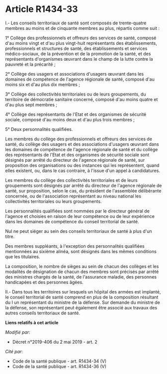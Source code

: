 # Article R1434-33

I.- Les conseils territoriaux de santé sont composés de trente-quatre membres au moins et de cinquante membres au plus,
répartis comme suit :

1° Collège des professionnels et offreurs des services de santé, composé d'au moins vingt et d'au plus vingt-huit
représentants des établissements, professionnels et structures de santé, des établissements et services médico-sociaux, de la
prévention et de la promotion de la santé, et des représentants d'organismes œuvrant dans le champ de la lutte contre la
pauvreté et la précarité ;

2° Collège des usagers et associations d'usagers œuvrant dans les domaines de compétence de l'agence régionale de santé,
composé d'au moins six et d'au plus dix membres ;

3° Collège des collectivités territoriales ou de leurs groupements, du territoire de démocratie sanitaire concerné, composé
d'au moins quatre et d'au plus sept membres ;

4° Collège des représentants de l'Etat et des organismes de sécurité sociale, composé d'au moins deux et d'au plus trois
membres ;

5° Deux personnalités qualifiées.

Les membres du collège des professionnels et offreurs des services de santé, du collège des usagers et des associations
d'usagers œuvrant dans les domaines de compétence de l'agence régionale de santé et du collège des représentants de l'Etat et
des organismes de sécurité sociale sont désignés par arrêté du directeur de l'agence régionale de santé, sur proposition des
organisations ou des instances qui les représentent, quand elles existent, ou, dans le cas contraire, à l'issue d'un appel à
candidatures.

Les membres du collège des collectivités territoriales et de leurs groupements sont désignés par arrêté du directeur de
l'agence régionale de santé, sur proposition, selon le cas, du président de l'assemblée délibérante concernée, ou de
l'association représentant au niveau national les collectivités territoriales ou leurs groupements.

Les personnalités qualifiées sont nommées par le directeur général de l'agence et choisies en raison de leur compétence ou de
leur expérience dans les domaines de compétence du conseil territorial de santé.

Nul ne peut siéger au sein des conseils territoriaux de santé à plus d'un titre.

Des membres suppléants, à l'exception des personnalités qualifiées mentionnées au sixième alinéa, sont désignés dans les
mêmes conditions que les titulaires.

La composition, le nombre de sièges au sein de chacun des collèges et les modalités de désignation de chacun des membres sont
précisés par arrêté des ministres chargés de la santé, de l'assurance maladie, des personnes handicapées et des personnes
âgées.

II.- Dans tous les territoires sur lesquels un hôpital des armées est implanté, le conseil territorial de santé comprend en
plus de la composition résultant du I un représentant du ministre de la défense. Sur demande du ministre de la défense, son
représentant peut également être associé aux travaux des autres conseils territoriaux de santé.

**Liens relatifs à cet article**

_Modifié par_:

  - Décret n°2019-406 du 2 mai 2019 - art. 2

_Cité par_:

  - Code de la santé publique - art. R1434-34 (V)
  - Code de la santé publique - art. R1434-36 (V)

